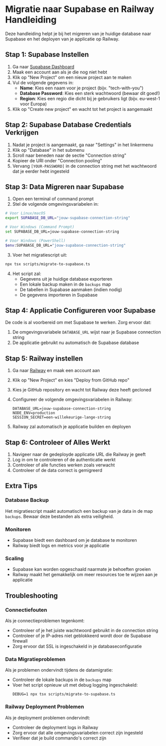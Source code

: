 # Migratie naar Supabase en Railway Handleiding

Deze handleiding helpt je bij het migreren van je huidige database naar Supabase en het deployen van je applicatie op Railway.

## Stap 1: Supabase Instellen

1. Ga naar [Supabase Dashboard](https://supabase.com/dashboard/projects)
2. Maak een account aan als je die nog niet hebt
3. Klik op "New Project" om een nieuw project aan te maken
4. Vul de volgende gegevens in:
   - **Name**: Kies een naam voor je project (bijv. "tech-with-you")
   - **Database Password**: Kies een sterk wachtwoord (bewaar dit goed!)
   - **Region**: Kies een regio die dicht bij je gebruikers ligt (bijv. eu-west-1 voor Europa)
5. Klik op "Create new project" en wacht tot het project is aangemaakt

## Stap 2: Supabase Database Credentials Verkrijgen

1. Nadat je project is aangemaakt, ga naar "Settings" in het linkermenu
2. Klik op "Database" in het submenu
3. Scroll naar beneden naar de sectie "Connection string"
4. Kopieer de URI onder "Connection pooling"
5. Vervang `[YOUR-PASSWORD]` in de connection string met het wachtwoord dat je eerder hebt ingesteld

## Stap 3: Data Migreren naar Supabase

1. Open een terminal of command prompt
2. Stel de volgende omgevingsvariabelen in:

```bash
# Voor Linux/macOS
export SUPABASE_DB_URL="jouw-supabase-connection-string"

# Voor Windows (Command Prompt)
set SUPABASE_DB_URL=jouw-supabase-connection-string

# Voor Windows (PowerShell)
$env:SUPABASE_DB_URL="jouw-supabase-connection-string"
```

3. Voer het migratiescript uit:

```bash
npx tsx scripts/migrate-to-supabase.ts
```

4. Het script zal:
   - Gegevens uit je huidige database exporteren
   - Een lokale backup maken in de `backups` map
   - De tabellen in Supabase aanmaken (indien nodig)
   - De gegevens importeren in Supabase

## Stap 4: Applicatie Configureren voor Supabase

De code is al voorbereid om met Supabase te werken. Zorg ervoor dat:

1. De omgevingsvariabele `DATABASE_URL` wijst naar je Supabase connection string
2. De applicatie gebruikt nu automatisch de Supabase database

## Stap 5: Railway instellen

1. Ga naar [Railway](https://railway.app/) en maak een account aan
2. Klik op "New Project" en kies "Deploy from GitHub repo"
3. Kies je GitHub repository en wacht tot Railway deze heeft gecloned
4. Configureer de volgende omgevingsvariabelen in Railway:
   
   ```
   DATABASE_URL=jouw-supabase-connection-string
   NODE_ENV=production
   SESSION_SECRET=een-willekeurige-lange-string
   ```

5. Railway zal automatisch je applicatie builden en deployen

## Stap 6: Controleer of Alles Werkt

1. Navigeer naar de gedeployde applicatie URL die Railway je geeft
2. Log in om te controleren of de authenticatie werkt
3. Controleer of alle functies werken zoals verwacht
4. Controleer of de data correct is gemigreerd

## Extra Tips

### Database Backup

Het migratiescript maakt automatisch een backup van je data in de map `backups`. Bewaar deze bestanden als extra veiligheid.

### Monitoren

- Supabase biedt een dashboard om je database te monitoren
- Railway biedt logs en metrics voor je applicatie

### Scaling

- Supabase kan worden opgeschaald naarmate je behoeften groeien
- Railway maakt het gemakkelijk om meer resources toe te wijzen aan je applicatie

## Troubleshooting

### Connectiefouten

Als je connectieproblemen tegenkomt:
- Controleer of je het juiste wachtwoord gebruikt in de connection string
- Controleer of je IP-adres niet geblokkeerd wordt door de Supabase firewall
- Zorg ervoor dat SSL is ingeschakeld in je databaseconfiguratie

### Data Migratieproblemen

Als je problemen ondervindt tijdens de datamigratie:
- Controleer de lokale backups in de `backups` map
- Voer het script opnieuw uit met debug logging ingeschakeld:
  ```
  DEBUG=1 npx tsx scripts/migrate-to-supabase.ts
  ```

### Railway Deployment Problemen

Als je deployment problemen ondervindt:
- Controleer de deployment logs in Railway
- Zorg ervoor dat alle omgevingsvariabelen correct zijn ingesteld
- Verifieer dat je build commando's correct zijn